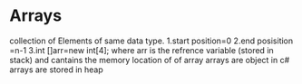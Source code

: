 # Arrays
collection of Elements of same data type.
1.start position=0
2.end posisition =n-1
3.int []arr=new int[4];
where arr is the refrence variable (stored in stack) and cantains the memory location of  of  array
arrays are object in c#
arrays are stored in heap
